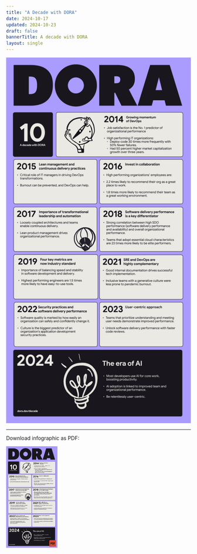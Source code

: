 ```yaml
---
title: "A Decade with DORA"
date: 2024-10-17
updated: 2024-10-23
draft: false
bannerTitle: A decade with DORA
layout: single
---
```


<img src="decade-with-dora-infographic.png" style="width:50em" />
<!-- <object data="decade-with-dora-infographic.svg" id="dora-core-model" type="image/svg+xml" style="width:200%;"></object> -->

-----

Download infographic as PDF:

<a href="Decade-with-DORA-Infographic.pdf" target="_blank"><img src="decade-with-dora-infographic_thumbnail.png" style="max-width:10em;"></a>
